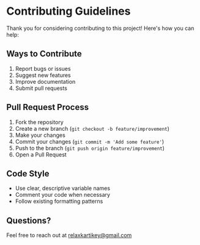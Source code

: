 # Contributing Guidelines

Thank you for considering contributing to this project! Here's how you can help:

## Ways to Contribute
1. Report bugs or issues
2. Suggest new features
3. Improve documentation
4. Submit pull requests

## Pull Request Process
1. Fork the repository
2. Create a new branch (`git checkout -b feature/improvement`)
3. Make your changes
4. Commit your changes (`git commit -m 'Add some feature'`)
5. Push to the branch (`git push origin feature/improvement`)
6. Open a Pull Request

## Code Style
- Use clear, descriptive variable names
- Comment your code when necessary
- Follow existing formatting patterns

## Questions?
Feel free to reach out at relaxkartikey@gmail.com 